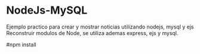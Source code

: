 # NodeJs-MySQL
Ejemplo practico para crear y mostrar noticias utilizando nodejs, mysql y ejs 
Reconstruir modulos de Node, se utiliza ademas express, ejs y mysql.

#npm install
